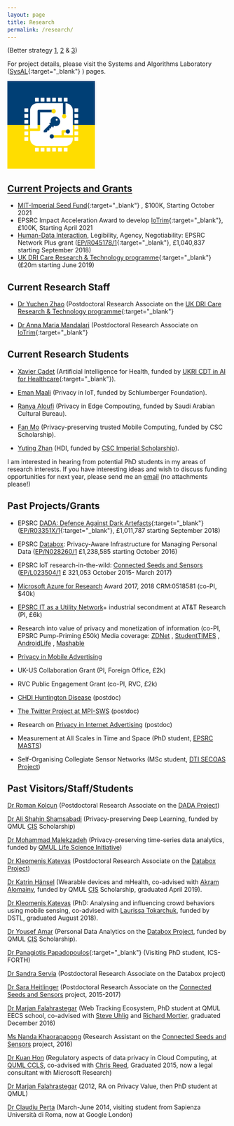 ```yaml
---
layout: page
title: Research
permalink: /research/
---
```


(Better strategy [1](http://www.cs.virginia.edu/%7Erobins/YouAndYourResearch.html), [2](http://www.cl.cam.ac.uk/%7Ejac22/zen-lab.txt) & [3](http://greatresearch.org/))

For project details, please visit the Systems and Algorithms Laboratory ([SysAL](https://www.imperial.ac.uk/sysal){:target="_blank"} ) pages.

<a href="https://www.imperial.ac.uk/sysal/"><img src="https://raw.githubusercontent.com/haddadi/haddadi.github.io/master/images/SysALLogo.jpg" width="200"/>

  
## Current Projects and Grants
  
*   [MIT-Imperial Seed Fund](https://www.imperial.ac.uk/admin-services/international-relations/mit-imperial-seed-fund/){:target="_blank"} , $100K, Starting October 2021
*   EPSRC Impact Acceleration Award to develop [IoTrim](http://iotrim.net/){:target="_blank"}, £100K, Starting April 2021
*   [Human-Data Interaction](http://hdiresearch.org/), Legibility, Agency, Negotiability: EPSRC Network Plus grant ([EP/R045178/1](https://gtr.ukri.org/projects?ref=EP%2FR045178%2F1){:target="_blank"}, £1,040,837 starting September 2018) 
*   [UK DRI Care Research & Technology programme](https://www.imperial.ac.uk/dementia-research-institute/care-research--technology-centre/){:target="_blank"} (£20m starting June 2019)


## Current Research Staff

*   [Dr Yuchen Zhao](https://www.imperial.ac.uk/people/yuchen.zhao19) (Postdoctoral Research Associate on the [UK DRI Care Research & Technology programme](https://www.imperial.ac.uk/news/190934/20m-centre-enable-people-with-dementia/){:target="_blank"} 

*   [Dr Anna Maria Mandalari](https://www.imperial.ac.uk/people/anna-maria.mandalari) (Postdoctoral Research Associate on [IoTrim](http://iotrim.net/){:target="_blank"} 


## Current Research Students

*   [Xavier Cadet](https://www.imperial.ac.uk/people/xavier.cadet17) (Artificial Intelligence for Health, funded by [UKRI CDT in AI for Healthcare](https://ai4health.io/){:target="_blank"}).  

*   [Eman Maali](https://www.imperial.ac.uk/people/e.maali19) (Privacy in IoT, funded by Schlumberger Foundation).
  
*   [Ranya Aloufi](https://ranyajumah.github.io/publications/) (Privacy in Edge Compouting, funded by Saudi Arabian Cultural Bureau).

*   [Fan Mo](https://mofanv.github.io) (Privacy-preserving trusted Mobile Computing, funded by CSC Scholarship).

*   [Yuting Zhan](https://www.imperial.ac.uk/people/yuting.zhan18) (HDI, funded by [CSC Imperial Scholarship](https://www.imperial.ac.uk/study/pg/fees-and-funding/scholarships/international-scholarship-collaborations/csc/)).


I am interested in hearing from potential PhD students in my areas of research interests. If you have interesting ideas and wish to discuss funding opportunities for next year, please send me an [email](mailto:h.haddadi@imperial.ac.uk) (no attachments please!)

## Past Projects/Grants

*   EPSRC [DADA: Defence Against Dark Artefacts](https://www.horizon.ac.uk/project/defence-against-dark-artefacts/){:target="_blank"} ([EP/R03351X/1](http://gow.epsrc.ac.uk/NGBOViewGrant.aspx?GrantRef=EP/R03351X/1){:target="_blank"}, £1,011,787 starting September 2018) 

*   EPSRC [Databox](https://github.com/me-box/databox): Privacy-Aware Infrastructure for Managing Personal Data ([EP/N028260/1](http://gow.epsrc.ac.uk/NGBOViewGrant.aspx?GrantRef=EP/N028260/1) £1,238,585 starting October 2016)  

*   EPSRC IoT research-in-the-wild: [Connected Seeds and Sensors](http://www.connectedseeds.org/) ([EP/L023504/1](http://gow.epsrc.ac.uk/NGBOViewGrant.aspx?GrantRef=EP/L023504/1) £ 321,053 October 2015- March 2017)

*   [Microsoft Azure for Research](http://research.microsoft.com/en-us/projects/azure/default.aspx) Award 2017, 2018 CRM:0518581 (co-PI, $40k)

*   [EPSRC IT as a Utility Network](http://www.itutility.ac.uk/)+ industrial secondment at AT&T Research (PI, £6k)

*   Research into value of privacy and monetization of information (co-PI, EPSRC Pump-Priming £50k) Media coverage: [ZDNet](http://www.zdnet.co.uk/news/mobile-apps/2012/04/17/android-app-aims-to-uncover-real-value-of-private-data-40155029/) , [StudentTIMES](http://www.studenttimes.org/st_news/news_article.php?article_id=2167) , [AndroidLife](http://www.lifeofandroid.com/news_detail/what-price-privacy/) , [Mashable](http://mashable.com/2012/04/16/phone-data-use/)

*   [Privacy in Mobile Advertising](http://www.eecs.qmul.ac.uk/%7Ehamed/projects/mobiad/)

*   UK-US Collaboration Grant (PI, Foreign Office, £2k)

*   RVC Public Engagement Grant (co-PI, RVC, £2k)

*   [CHDI Huntington Disease](http://www.rvc.ac.uk/SML/Projects/SheepHuntingtonsDisease.cfm) (postdoc)

*   [The Twitter Project at MPI-SWS](http://twitter.mpi-sws.org/) (postdoc)

*   Research on [Privacy in Internet Advertising](http://adresearch.mpi-sws.org/index.html) (postdoc)

*   Measurement at All Scales in Time and Space (PhD student, [EPSRC MASTS](http://www.masts.uklight.ac.uk/))

*   Self-Organising Collegiate Sensor Networks (MSc student, [DTI SECOAS Project](http://www.lancaster.ac.uk/staff/marshai2/secoas/secoas.htm))

## Past Visitors/Staff/Students

[Dr Roman Kolcun](https://www.imperial.ac.uk/people/roman.kolcun) (Postdoctoral Research Associate on the [DADA Project](https://www.imperial.ac.uk/systems-algorithms-design-lab/research/dada-project/))

[Dr Ali Shahin Shamsabadi](https://alishahin.github.io/) (Privacy-preserving Deep Learning, funded by QMUL [CIS](http://cis.eecs.qmul.ac.uk/) Scholarship) 

[Dr Mohammad Malekzadeh](https://mmalekzadeh.github.io/) (Privacy-preserving time-series data analytics, funded by [QMUL Life Science Initiative](http://www.qmul.ac.uk/lifesciences/))  

[Dr Kleomenis Katevas](https://minoskt.github.io) (Postdoctoral Research Associate on the [Databox Project](https://www.databoxproject.uk)) 

[Dr Katrin Hänsel](https://miezelkat.github.io) (Wearable devices and mHealth, co-advised with [Akram Alomainy](http://www.eecs.qmul.ac.uk/%7Eakram/), funded by QMUL [CIS](http://cis.eecs.qmul.ac.uk/) Scholarship, graduated April 2019).

[Dr Kleomenis Katevas](http://minoskt.github.io/) (PhD: Analysing and influencing crowd behaviors using mobile sensing, co-advised with [Laurissa Tokarchuk](http://www.eecs.qmul.ac.uk/%7Elaurissa/), funded by DSTL, graduated August 2018).

[Dr Yousef Amar](http://yousefamar.com/) (Personal Data Analytics on the [Databox Project](http://www.databoxproject.uk), funded by QMUL [CIS](http://cis.eecs.qmul.ac.uk/) Scholarship).

[Dr Panagiotis Papadopoulos](http://users.ics.forth.gr/~panpap/){:target="_blank"} (Visiting PhD student, ICS-FORTH) 

[Dr Sandra Servia](http://sservia.github.io) (Postdoctoral Research Associate on the Databox project) 

[Dr Sara Heitlinger](http://saraheitlinger.net/) (Postdoctoral Research Associate on the [Connected Seeds and Sensors](http://www.connectedseeds.org/) project, 2015-2017)

[Dr Marjan Falahrastegar](http://www.eecs.qmul.ac.uk/%7Emarjan/) (Web Tracking Ecosystem, PhD student at QMUL EECS school, co-advised with [Steve Uhlig](http://www.eecs.qmul.ac.uk/%7Esteve/) and [Richard Mortier](http://www.cs.nott.ac.uk/%7Ermm/), graduated December 2016)

[Ms Nanda Khaorapapong](http://www.nandadoes.com/) (Research Assistant on the [Connected Seeds and Sensors](http://www.connectedseeds.org/) project, 2016)

[Dr Kuan Hon](http://www.kuan0.com/) (Regulatory aspects of data privacy in Cloud Computing, at [QUML CCLS](http://www.ccls.qmul.ac.uk/), co-advised with [Chris Reed](http://www.law.qmul.ac.uk/staff/reed.html), Graduated 2015, now a legal consultant with Microsoft Research)

[Dr Marjan Falahrastegar](http://www.eecs.qmul.ac.uk/%7Emarjan/) (2012, RA on Privacy Value, then PhD student at QMUL)

[Dr Claudiu Perta](https://scholar.google.co.uk/citations?user=bqa9GTkAAAAJ&hl=en) (March-June 2014, visiting student from Sapienza Università di Roma, now at Google London)
